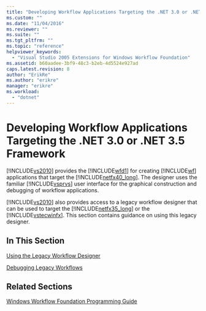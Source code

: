```yaml
---
title: "Developing Workflow Applications Targeting the .NET 3.0 or .NET 3.5 Framework | Microsoft Docs"
ms.custom: ""
ms.date: "11/04/2016"
ms.reviewer: ""
ms.suite: ""
ms.tgt_pltfrm: ""
ms.topic: "reference"
helpviewer_keywords: 
  - "Visual Studio 2005 Extensions for Windows Workflow Foundation"
ms.assetid: b60aadee-3bf9-48c3-b2eb-4d5524e927ad
caps.latest.revision: 8
author: "ErikRe"
ms.author: "erikre"
manager: "erikre"
ms.workload: 
  - "dotnet"
---
```

# Developing Workflow Applications Targeting the .NET 3.0 or .NET 3.5 Framework
[!INCLUDE[vs2010](../misc/includes/vs2010_md.md)] provides the [!INCLUDE[wfd1](../workflow-designer/includes/wfd1_md.md)] for creating [!INCLUDE[wf](../workflow-designer/includes/wf_md.md)] applications that target the [!INCLUDE[netfx40_long](../workflow-designer/includes/netfx40_long_md.md)]. The designer uses the familiar [!INCLUDE[vsprvs](../code-quality/includes/vsprvs_md.md)] user interface for the graphical construction and debugging of workflow applications.  
  
 [!INCLUDE[vs2010](../misc/includes/vs2010_md.md)] also provides access to a legacy workflow designer that can be used to target the [!INCLUDE[netfx35_long](../workflow-designer/includes/netfx35_long_md.md)] or the [!INCLUDE[vstecwinfx](../workflow-designer/includes/vstecwinfx_md.md)]. This section contains guidance on using this legacy designer.  
  
## In This Section  
 [Using the Legacy Workflow Designer](../workflow-designer/using-the-legacy-workflow-designer.md)  
  
 [Debugging Legacy Workflows](../workflow-designer/debugging-legacy-workflows.md)  
  
## Related Sections  
 [Windows Workflow Foundation Programming Guide](http://go.microsoft.com/fwlink?LinkID=65012)